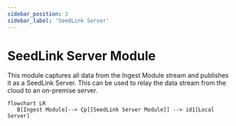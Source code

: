 ```yaml
---
sidebar_position: 3
sidebar_label: 'SeedLink Server'
---
```


# SeedLink Server Module
This module captures all data from the Ingest Module stream and publishes it as a SeedLink Server. This can be used to relay the data stream from the cloud to an on-premise server.

```mermaid
flowchart LR
   B[Ingest Module]--> Cp[[SeedLink Server Module]] --> id1[Local Server]
```